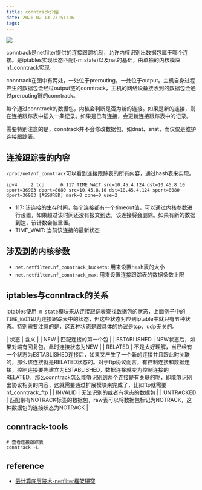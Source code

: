 ```yaml
---
title: conntrack介绍
date: 2020-02-13 23:51:16
tags:
---
```


<img src="https://kuring.oss-cn-beijing.aliyuncs.com/common/Netfilter-packet-flow.svg">

conntrack是netfilter提供的连接跟踪机制，允许内核识别出数据包属于哪个连接。是iptables实现状态匹配(-m state)以及nat的基础，由单独的内核模块nf_conntrack实现。

conntrack在图中有两处，一处位于prerouting，一处位于output。主机自身进程产生的数据包会经过output链的conntrack，主机的网络设备接收到的数据包会通过prerouting链的conntrack。

每个通过conntrack的数据包，内核会判断是否为新的连接。如果是新的连接，则在连接跟踪表中插入一条记录。如果是已有连接，会更新连接跟踪表中的记录。

需要特别注意的是，conntrack并不会修改数据包，如dnat、snat，而仅仅是维护连接跟踪表。

## 连接跟踪表的内容

`/proc/net/nf_conntrack`可以看到连接跟踪表的所有内容，通过hash表来实现。

```
ipv4     2 tcp      6 117 TIME_WAIT src=10.45.4.124 dst=10.45.8.10 sport=36903 dport=8080 src=10.45.8.10 dst=10.45.4.124 sport=8080 dport=36903 [ASSURED] mark=0 zone=0 use=2
```

- 117: 该连接的生存时间，每个连接都有一个timeout值，可以通过内核参数进行设置，如果超过该时间还没有报文到达，该连接将会删除。如果有新的数据到达，该计数会被重置。
- TIME_WAIT: 当前该连接的最新状态

## 涉及到的内核参数

- `net.netfilter.nf_conntrack_buckets`: 用来设置hash表的大小
- `net.netfilter.nf_conntrack_max`: 用来设置连接跟踪表的数据条数上限

## iptables与conntrack的关系

iptables使用`-m state`模块来从连接跟踪表查找数据包的状态，上面例子中的`TIME_WAIT`即为连接跟踪表中的状态，但这些状态对应到iptable中就只有五种状态。特别需要注意的是，这五种状态是跟具体的协议是tcp、udp无关的。

| 状态 | 含义 |
| NEW | 匹配连接的第一个包 |
| ESTABLISHED | NEW状态后，如果对端有回复包，此时连接状态为NEW |
| RELATED | 不是太好理解，当已经有一个状态为ESTABLISHED连接后，如果又产生了一个新的连接并且跟此时关联的，那么该连接就是RELATED状态的。对于ftp协议而言，有控制连接和数据连接，控制连接要先建立为ESTABLISHED，数据连接就变为控制连接的RELATED。那么conntrack怎么能够识别到两个连接是有关联的呢，即能够识别出协议相关的内容，这就需要通过扩展模块来完成了，比如ftp就需要nf_conntrack_ftp |
| INVALID | 无法识别的或者有状态的数据包 |
| UNTRACKED | 匹配带有NOTRACK标签的数据包，raw表可以将数据包标记为NOTRACK，这种数据包的连接状态为NOTRACK |

## conntrack-tools

```
# 查看连接跟踪表
conntrack -L
```

## reference

- [云计算底层技术-netfilter框架研究](https://opengers.github.io/openstack/openstack-base-netfilter-framework-overview/)

